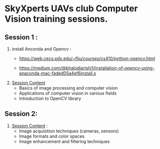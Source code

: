 ﻿#  SkyXperts UAVs club Computer Vision training sessions.

## Session 1 :
1. install Anconda and Opencv :
    - https://web.cecs.pdx.edu/~fliu/courses/cs410/python-opencv.html

    - https://medium.com/@bhalodiarishi1/installation-of-opencv-using-anaconda-mac-faded05a4ef6install.s
2. [Session Content](https://github.com/youssefmohana/VisionCourse2023/tree/master/Session1) 
    - Basics of image processing and computer vision
    - Applications of computer vision in various fields
    - Introduction to OpenCV library


## Session 2:

1. [Session Content](https://github.com/youssefmohana/VisionCourse2023/tree/master/Session2) :
    - Image acquisition techniques (cameras, sensors)
    - Image formats and color spaces
    - Image enhancement and filtering techniques
